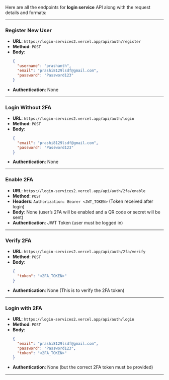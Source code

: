 Here are all the endpoints for **login service** API along with the request details and formats:

---

### **Register New User**
- **URL**: `https://login-services2.vercel.app/api/auth/register`
- **Method**: `POST`
- **Body**:
  ```json
  {
    "username": "prashanth",
    "email": "prashi8129lsdf@gmail.com",
    "password": "Password123"
  }
  ```
- **Authentication**: None

---

### **Login Without 2FA**
- **URL**: `https://login-services2.vercel.app/api/auth/login`
- **Method**: `POST`
- **Body**:
  ```json
  {
    "email": "prashi8129lsdf@gmail.com",
    "password": "Password123"
  }
  ```
- **Authentication**: None

---

### **Enable 2FA**
- **URL**: `https://login-services2.vercel.app/api/auth/2fa/enable`
- **Method**: `POST`
- **Headers**: `Authorization: Bearer <JWT_TOKEN>` (Token received after login)
- **Body**: None (user’s 2FA will be enabled and a QR code or secret will be sent)
- **Authentication**: JWT Token (user must be logged in)

---

### **Verify 2FA**
- **URL**: `https://login-services2.vercel.app/api/auth/2fa/verify`
- **Method**: `POST`
- **Body**:
  ```json
  {
    "token": "<2FA_TOKEN>"
  }
  ```
- **Authentication**: None (This is to verify the 2FA token)

---

### **Login with 2FA**
- **URL**: `https://login-services2.vercel.app/api/auth/login`
- **Method**: `POST`
- **Body**:
  ```json
  {
    "email": "prashi8129lsdf@gmail.com",
    "password": "Password123",
    "token": "<2FA_TOKEN>"
  }
  ```
- **Authentication**: None (but the correct 2FA token must be provided)

---
